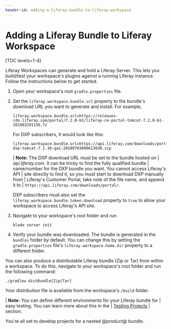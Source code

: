 ```yaml
---
header-id: adding-a-liferay-bundle-to-liferay-workspace
---
```


# Adding a Liferay Bundle to Liferay Workspace

[TOC levels=1-4]

Liferay Workspaces can generate and hold a Liferay Server. This lets you
build/test your workspace's plugins against a running Liferay instance. Follow
the instructions below to get started.

1.  Open your workspace's root `gradle.properties` file.

2.  Set the `liferay.workspace.bundle.url` property to the bundle's download URL
    you want to generate and install. For example,

    ```properties
    liferay.workspace.bundle.url=https://releases-cdn.liferay.com/portal/7.2.0-b1/liferay-ce-portal-tomcat-7.2.0-b1-201903291136.7z
    ```

    For DXP subscribers, it would look like this:

    ```properties
    liferay.workspace.bundle.url=https://api.liferay.com/downloads/portal/7.1.10/liferay-dxp-tomcat-7.1.10-ga1-20180703090613030.zip
    ```

    | **Note:** The DXP download URL must be set to the bundle hosted on
    | *api.liferay.com*. It can be tricky to find the fully qualified bundle
    | name/number for the DXP bundle you want. You cannot access Liferay's API
    | site directly to find it, so you must start to download DXP manually from
    | Liferay's Customer Portal, take note of the file name, and append it to
    | `https://api.liferay.com/downloads/portal/`.

    DXP subscribers must also set the `liferay.workspace.bundle.token.download`
    property to `true` to allow your workspace to access Liferay's API site.

3.  Navigate to your workspace's root folder and run

    ```bash
    blade server init
    ```

4.  Verify your bundle was downloaded. The bundle is generated in the `bundles`
    folder by default. You can change this by setting the `gradle.properties`
    file's `liferay.workspace.home.dir` property to a different folder. 

You can also produce a distributable Liferay bundle (Zip or Tar) from within a
workspace. To do this, navigate to your workspace's root folder and run the
following command:

    ./gradlew distBundle[Zip|Tar]

Your distribution file is available from the workspace's `/build` folder.

| **Note:** You can define different environments for your Liferay bundle for
| easy testing. You can learn more about this in the
| [Testing Projects](/docs/7-2/reference/-/knowledge_base/reference/liferay-workspace#testing-projects)
| section.

You're all set to develop projects for a nested @product@ bundle.
